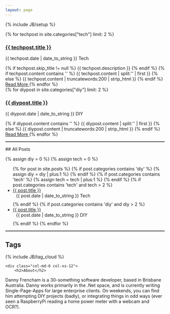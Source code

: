 ```yaml
---
layout: page
---
```

{% include JB/setup %}

<div>
<div class="fleft">
{% for techpost in site.categories["tech"] limit: 2 %}
<h3 class="post-title"><a href="{{techpost.url}}">{{ techpost.title }}</a></h3>
<p class="text-primary">{{ techpost.date | date_to_string }}
	<span class="label label-success">Tech</span></p>
{% if techpost.skip_title != null %}
{{ techpost.description }}
{% endif %}
{% if techpost.content contains '<!--more-->' %}
{{ techpost.content | split:'<!--more-->' | first }}
{% else %}
{{ techpost.content | truncatewords:200 | strip_html }}
{% endif %}
<a href="{{ BASE_PATH }}{{ techpost.url }}" class="btn btn-default">
  Read More <span class="glyphicon glyphicon-arrow-right"></span>
</a>
{% endfor %}
</div>

<div class="fright">
{% for diypost in site.categories["diy"] limit: 2 %}
<h3 class="post-title"><a href="{{diypost.url}}" class="post-title">{{ diypost.title }}</a></h3>
<p class="text-primary">{{ diypost.date | date_to_string }}
<span class="label label-danger">DIY</span></p>
{% if diypost.content contains '<!--more-->' %}
{{ diypost.content | split:'<!--more-->' | first }}
{% else %}
{{ diypost.content | truncatewords:200 | strip_html }}
{% endif %}
<a href="{{ BASE_PATH }}{{ diypost.url }}" class="btn btn-default">
  Read More <span class="glyphicon glyphicon-arrow-right"></span>
</a>
{% endfor %}
</div>
</div>
<p style="clear:both;" />
<hr style="margin-top:5px;border-top: dashed 1px; border-color:#808080;">
## All Posts

{% assign diy = 0 %}
{% assign tech = 0 %}

<div class="recentposts">
<ul class="posts">
  {% for post in site.posts %}
  {% if post.categories contains 'diy' %}
    {% assign diy = diy | plus:1 %}
  {% endif %}
  {% if post.categories contains 'tech' %}
    {% assign tech = tech | plus:1 %}
  {% endif %}
  {% if post.categories contains 'tech' and tech > 2 %}
    <li>
    	<a href="{{ BASE_PATH }}{{ post.url }}">{{ post.title }}</a>
    	<div style="padding-left:10px;padding-bottom:10px;">
    		<span>{{ post.date | date_to_string }}</span>
			  <span class="label label-success">Tech</span>
    	</div>
    </li>
  {% endif %}
  {% if post.categories contains 'diy' and diy > 2 %}
    <li>
      <a href="{{ BASE_PATH }}{{ post.url }}">{{ post.title }}</a>
      <div style="padding-left:10px;padding-bottom:10px;">
        <span>{{ post.date | date_to_string }}</span>
        <span class="label label-danger">DIY</span>
      </div>
    </li>
  {% endif %}
  {% endfor %}
</ul>
</div>
<hr style="margin-top:5px;border-top: dashed 1px; border-color:#808080;">
<div class="row">
	<div class="col-md-6 col-xs-12">
		<h2>Tags</h2>
	<!-- start tag cloud -->
	<div>
		{% include JB/tag_cloud %}
	</div>
	<!-- end tag cloud -->
	</div>

	<div class="col-md-6 col-xs-12">
		<h2>About</h2>
Danny Frencham is a 30-something software developer, based in Brisbane Australia. Danny works primarily in the .Net space, and is currently writing Single-Page-Apps for large enterprise clients. On weekends, you can find him attempting DIY projects (badly), or integrating things in odd ways (ever seen a RaspberryPi reading a home power meter with a webcam and OCR?).
	</div>
</div>
